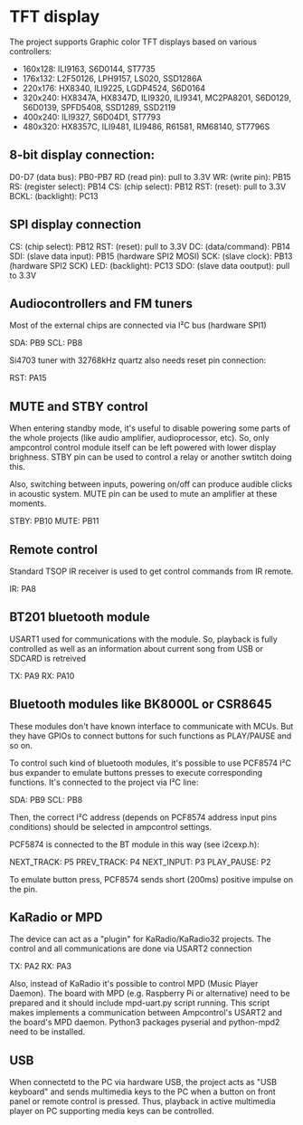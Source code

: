 # TFT display

The project supports Graphic color TFT displays based on various controllers:

- 160x128: ILI9163, S6D0144, ST7735
- 176x132: L2F50126, LPH9157, LS020, SSD1286A
- 220x176: HX8340, ILI9225, LGDP4524, S6D0164
- 320x240: HX8347A, HX8347D, ILI9320, ILI9341, MC2PA8201, S6D0129, S6D0139, SPFD5408, SSD1289, SSD2119
- 400x240: ILI9327, S6D04D1, ST7793
- 480x320: HX8357C, ILI9481, ILI9486, R61581, RM68140, ST7796S

## 8-bit display connection:

D0-D7 (data bus): PB0-PB7
RD (read pin): pull to 3.3V
WR: (write pin): PB15
RS: (register select): PB14
CS: (chip select): PB12
RST: (reset): pull to 3.3V
BCKL: (backlight): PC13

## SPI display connection
CS: (chip select): PB12
RST: (reset): pull to 3.3V
DC: (data/command): PB14
SDI: (slave data input): PB15 (hardware SPI2 MOSI)
SCK: (slave clock): PB13 (hardware SPI2 SCK)
LED: (backlight): PC13
SDO: (slave data ooutput): pull to 3.3V

## Audiocontrollers and FM tuners

Most of the external chips are connected via I²C bus (hardware SPI1)

SDA: PB9
SCL: PB8

Si4703 tuner with 32768kHz quartz also needs reset pin connection:

RST: PA15

## MUTE and STBY control

When entering standby mode, it's useful to disable powering some parts of the whole projects
(like audio amplifier, audioprocessor, etc). So, only ampcontrol control module itself can
be left powered with lower display brighness. STBY pin can be used to control a relay or
another swtitch doing this.

Also, switching between inputs, powering on/off can produce audible clicks in acoustic system.
MUTE pin can be used to mute an amplifier at these moments.

STBY: PB10
MUTE: PB11

## Remote control

Standard TSOP IR receiver is used to get control commands from IR remote.

IR: PA8

## BT201 bluetooth module

USART1 used for communications with the module. So, playback is fully controlled as well as
an information about current song from USB or SDCARD is retreived

TX: PA9
RX: PA10

## Bluetooth modules like BK8000L or CSR8645

These modules don't have known interface to communicate with MCUs. But they have
GPIOs to connect buttons for such functions as PLAY/PAUSE and so on.

To control such kind of bluetooth modules, it's possible to use PCF8574 I²C bus expander
to emulate buttons presses to execute corresponding functions. It's connected to the project
via I²C line:

SDA: PB9
SCL: PB8

Then, the correct I²C address (depends on PCF8574 address input pins conditions)
should be selected in ampcontrol settings.

PCF5874 is connected to the BT module in this way (see i2cexp.h):

NEXT_TRACK: P5
PREV_TRACK: P4
NEXT_INPUT: P3
PLAY_PAUSE: P2

To emulate button press, PCF8574 sends short (200ms) positive impulse on the pin.

## KaRadio or MPD

The device can act as a "plugin" for KaRadio/KaRadio32 projects. The control and all
communications are done via USART2 connection

TX: PA2
RX: PA3

Also, instead of KaRadio it's possible to control MPD (Music Player Daemon). The board with
MPD (e.g. Raspberry Pi or alternative) need to be prepared and it should include mpd-uart.py 
script running. This script makes implements a communication between Ampcontrol's USART2 and
the board's MPD daemon. Python3 packages pyserial and python-mpd2 need to be installed.

## USB

When connectetd to the PC via hardware USB, the project acts as "USB keyboard" and sends
multimedia keys to the PC when a button on front panel or remote control is pressed. Thus,
playback in active multimedia player on PC supporting media keys can be controlled.
